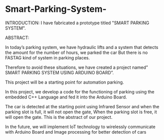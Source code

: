 # Smart-Parking-System-

INTRODUCTION:
             I have fabricated a prototype titled "SMART PARKING SYSTEM".

ABSTRACT:

In today’s parking system, we have hydraulic lifts and a system that detects the amount 
for the number of hours, we parked the car But there is no FASTAG kind of system in 
parking places.

Therefore to avoid these situations, we have created a project named” SMART 
PARKING SYSTEM USING ARDUINO BOARD”. 

This project will be a starting point 
for automation parking.

In this project, we develop a code for the functioning of parking 
using the embedded C++ Language and fed it into the Arduino Board.

The car is detected 
at the starting point using Infrared Sensor and when the parking slot is full, it will not 
open the gate, When the parking slot is free, it will open the gate. This is the abstract of 
our project.

In the future, we will implement IoT technology to wirelessly communicate with Arduino 
Board and Image processing for better detection of cars
